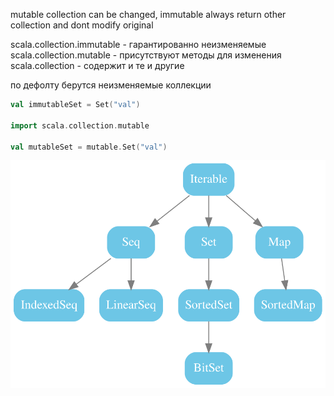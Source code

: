 mutable collection can be changed, immutable always return other collection and dont modify original

scala.collection.immutable - гарантированно неизменяемые
scala.collection.mutable - присутствуют методы для изменения
scala.collection - содержит и те и другие

по дефолту берутся неизменяемые коллекции

```scala worksheet
val immutableSet = Set("val")

import scala.collection.mutable

val mutableSet = mutable.Set("val")
```

![base collections](base_collections.svg "base collections")